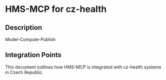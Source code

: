 # HMS-MCP for cz-health

## Description

Model-Compute-Publish

## Integration Points

This document outlines how HMS-MCP is integrated with cz-health systems in Czech Republic.
